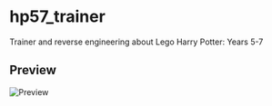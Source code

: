 # hp57_trainer

Trainer and reverse engineering about Lego Harry Potter: Years 5-7

## Preview

![Preview](https://i.ibb.co/gzGMRVk/Capture-d-cran-2024-09-30-235619.png)